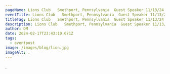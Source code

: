 ```yaml
---
pageName: Lions Club   Smethport, Pennsylvania  Guest Speaker 11/13/24
eventTitle: Lions Club   Smethport, Pennsylvania  Guest Speaker 11/13/24
titleTag: Lions Club   Smethport, Pennsylvania  Guest Speaker 11/13/24
description: Lions Club   Smethport, Pennsylvania  Guest Speaker 11/13/24
author: DM
date: 2024-02-17T23:43:10.671Z
tags:
  - eventpost
image: /images/blog/lion.jpg
imageAlt: .
---
```

.